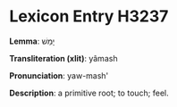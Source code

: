 # Lexicon Entry H3237

**Lemma**: יָמַשׁ

**Transliteration (xlit)**: yâmash

**Pronunciation**: yaw-mash'

**Description**:
a primitive root; to touch; feel.
